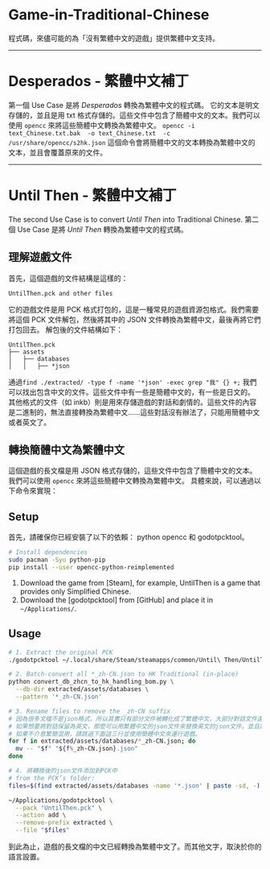 # Game-in-Traditional-Chinese
程式碼，來儘可能的為「沒有繁體中文的遊戲」提供繁體中文支持。

---
# Desperados - 繁體中文補丁
第一個 Use Case 是將 *Desperados* 轉換為繁體中文的程式碼。
它的文本是明文存儲的，並且是用 txt 格式存儲的。這些文件中包含了簡體中文的文本。我們可以使用 `opencc` 來將這些簡體中文轉換為繁體中文。
```opencc -i text_Chinese.txt.bak  -o text_Chinese.txt  -c /usr/share/opencc/s2hk.json```
這個命令會將簡體中文的文本轉換為繁體中文的文本，並且會覆蓋原來的文件。

---
# Until Then - 繁體中文補丁
The second Use Case is to convert *Until Then* into Traditional Chinese.
第二個 Use Case 是將 *Until Then* 轉換為繁體中文的程式碼。

## 理解遊戲文件
首先，這個遊戲的文件結構是這樣的：
```
UntilThen.pck and other files
```
它的遊戲文件是用 PCK 格式打包的，這是一種常見的遊戲資源包格式。我們需要將這個 PCK 文件解包，然後將其中的 JSON 文件轉換為繁體中文，最後再將它們打包回去。
解包後的文件結構如下：
```
UntilThen.pck
├── assets
│   ├── databases
│   │   ├── *json
```
通過`find ./extracted/ -type f -name '*json' -exec grep "我" {} +;` 我們可以找出包含中文的文件。這些文件中有一些是簡體中文的，有一些是日文的。
其他格式的文件（如 inkb）則是用來存儲遊戲的對話和劇情的。這些文件的內容是二進制的，無法直接轉換為繁體中文……這些對話沒有辦法了，只能用簡體中文或者英文了。

## 轉換簡體中文為繁體中文
這個遊戲的長文檔是用 JSON 格式存儲的，這些文件中包含了簡體中文的文本。我們可以使用 `opencc` 來將這些簡體中文轉換為繁體中文。
具體來說，可以通過以下命令來實現：

## Setup
首先，請確保你已經安裝了以下的依賴： python opencc 和 godotpcktool。
```bash
# Install dependencies
sudo pacman -Syu python-pip
pip install --user opencc-python-reimplemented
```
1. Download the game from [Steam], for example, UntilThen is a game that provides only Simplified Chinese.
2. Download the [godotpcktool] from [GitHub] and place it in `~/Applications/`.

## Usage
```bash
# 1. Extract the original PCK
./godotpcktool ~/.local/share/Steam/steamapps/common/Until\ Then/UntilThen.pck -a e -o extracted

# 2. Batch-convert all *_zh-CN.json to HK Traditional (in-place)
python convert_db_zhcn_to_hk_handling_bom.py \
  --db-dir extracted/assets/databases \
  --pattern '*_zh-CN.json'

# 3. Rename files to remove the _zh-CN suffix
# 因為很多文檔不是json格式，所以其實只有部分文件被轉化成了繁體中文，大部分對話文件還是簡體中文的。（inkb格式的文件）
# 如果想要將對話保留為英文，那麼可以用繁體中文的json文件來替換英文的json文件。並且將遊戲設置成英文。
# 如果不介意繁簡混用，請跳過下面這三行並使用簡體中文來運行遊戲。
for f in extracted/assets/databases/*_zh-CN.json; do
  mv -- "$f" "${f%_zh-CN.json}.json"
done

# 4. 將轉換後的json文件添加到PCK中
# from the PCK’s folder:
files=$(find extracted/assets/databases -name '*.json' | paste -sd, -)

~/Applications/godotpcktool \
  --pack "UntilThen.pck" \
  --action add \
  --remove-prefix extracted \
  --file "$files"
```

到此為止，遊戲的長文檔的中文已經轉換為繁體中文了。而其他文字，取決於你的語言設置。